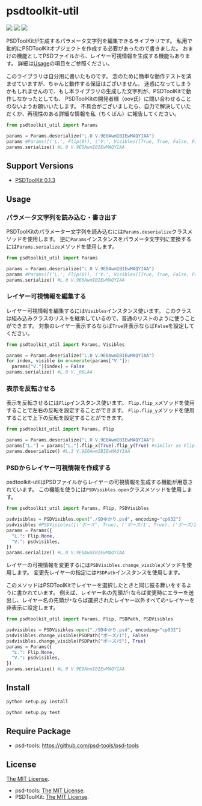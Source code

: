 
# psdtoolkit-util

![](https://img.shields.io/badge/version-0.1.0-gray)
![](https://img.shields.io/badge/python-3.10-blue)
![](https://img.shields.io/github/license/tikubonn/psdtoolkit-util)

PSDToolKitが生成するパラメータ文字列を編集できるライブラリです。
私用で動的にPSDToolKitオブジェクトを作成する必要があったので書きました。
おまけの機能としてPSDファイルから、レイヤー可視情報を生成する機能もあります。
詳細は[Usage](#Usage)の項目をご参照ください。

このライブラリは自分用に書いたものです。
念のために簡単な動作テストを済ませていますが、ちゃんと動作する保証はございません。
迷惑になってしまうかもしれませんので、もし本ライブラリの生成した文字列が、PSDToolKitで動作しなかったとしても、
PSDToolKitの開発者様（oov氏）に問い合わせることのないようお願いいたします。
不具合がございましたら、自力で解決していただくか、再現性のある詳細な情報を私（ちくぼん）に報告してください。

```py
from psdtoolkit_util import Params

params = Params.deserialize("L.0 V.9E0AwmIBIEwMAQYIAA")
params #Params([('L.', Flip(0)), ('V.', Visibles([True, True, False, False, False, False, True, False, False, True, True, False, False, False, True, False, False, False, False, False, False, False, False, True, False, False, True, False, False, False, False, False, False, True, False, False, True, True, False, False, False, False, False, False, True, True, False, False, False, False, False, False, False, False, False, True, False, False, False, False, False, True, True, False, False, False, False, False, True, False, False, False, False, False, False, False, False]))])
params.serialize() #L.0 V.9E0AwmIBIEwMAQYIAA
```

## Support Versions 

* [PSDToolKit 0.1.3](https://github.com/oov/aviutl_psdtoolkit/tree/d71bb83bc96025fa0e0bd43ca525b63a4ded1280) 

## Usage

### パラメータ文字列を読み込む・書き出す

PSDToolKitのパラメーター文字列を読み込むには`Params.deserialize`クラスメソッドを使用します。
逆に`Params`インスタンスをパラメータ文字列に変換するには`Params.serialize`メソッドを使用します。

```py
from psdtoolkit_util import Params

params = Params.deserialize("L.0 V.9E0AwmIBIEwMAQYIAA")
params #Params([('L.', Flip(0)), ('V.', Visibles([True, True, False, False, False, False, True, False, False, True, True, False, False, False, True, False, False, False, False, False, False, False, False, True, False, False, True, False, False, False, False, False, False, True, False, False, True, True, False, False, False, False, False, False, True, True, False, False, False, False, False, False, False, False, False, True, False, False, False, False, False, True, True, False, False, False, False, False, True, False, False, False, False, False, False, False, False]))])
params.serialize() #L.0 V.9E0AwmIBIEwMAQYIAA
```

### レイヤー可視情報を編集する

レイヤー可視情報を編集するには`Visibles`インスタンス使います。
このクラスは組み込みクラスのリストを継承しているので、普通のリストのように使うことができます。
対象のレイヤー表示するならば`True`非表示ならば`False`を設定してください。

```py
from psdtoolkit_util import Params, Visibles

params = Params.deserialize("L.0 V.9E0AwmIBIEwMAQYIAA")
for index, visible in enumerate(params["V."]):
  params["V."][index] = False
params.serialize() #L.0 V._00LAA
```

### 表示を反転させる

表示を反転させるには`Flip`インスタンス使います。
`Flip.flip_x`メソッドを使用することで左右の反転を設定することができます。
`Flip.flip_y`メソッドを使用することで上下の反転を設定することができます。

```py
from psdtoolkit_util import Params, Flip 

params = Params.deserialize("L.0 V.9E0AwmIBIEwMAQYIAA")
params["L."] = params["L."].flip_x(True).flip_y(True) #similar as Flip.X | Flip.y
params.deserialize() #L.3 V.9E0AwmIBIEwMAQYIAA
```

### PSDからレイヤー可視情報を作成する

psdtoolkit-utilはPSDファイルからレイヤーの可視情報を生成する機能が用意されています。
この機能を使うには`PSDVisibles.open`クラスメソッドを使用します。

```py
from psdtoolkit_util import Params, Flip, PSDVisibles

psdvisibles = PSDVisibles.open("./SDゆかり.psd", encoding="cp932")
psdvisibles #PSDVisibles([('ポーズ', True), ('ポーズ/1', True), ('ポーズ/2', False), ('ポーズ/3', False), ('ポーズ/4', False), ('ポーズ/5', False), ('他', True), ('他/影', False), ('他/照', False), ('口', True), ('口/他', True), ('口/他/べー', False), ('口/他/ぺろ', False), ('口/他/涎', False), ('口/開', True), ('口/開/ニヤ', False), ('口/開/悲', False), ('口/開/歯', False), ('口/開/。', False), ('口/開/○', False), ('口/開/∞', False), ('口/開/大▽', False), ('口/開/▽', False), ('口/開/ポーズ4用', True), ('口/開/ポーズ4用/○', False), ('口/開/ポーズ4用/大▽', False), ('口/閉', True), ('口/閉/膨', False), ('口/閉/ω', False), ('口/閉/く', False), ('口/閉/へ', False), ('口/閉/～', False), ('口/閉/⌒', False), ('口/閉/-', True), ('口/閉/、', False), ('口/閉/∪', False), ('眉', True), ('眉/- -', True), ('眉/^\u3000^', False), ('眉/^\u3000`', False), ('眉/`"´', False), ('眉/` ´', False), ('眉/´"`', False), ('眉/´ `', False), ('目', True), ('目/通常', True), ('目/ウィンク', False), ('目/逸', False), ('目/ジト目', False), ('目/白目', False), ('目/驚', False), ('目/点', False), ('目/涙目', False), ('目/泣2', False), ('目/泣1', False), ('目/閉', True), ('目/閉/＾＾', False), ('目/閉/´`', False), ('目/閉/`´', False), ('目/閉/--', False), ('目/閉/><', False), ('漫符', True), ('漫符/2', True), ('漫符/2/垂線', False), ('漫符/2/怒', False), ('漫符/2/涙', False), ('漫符/2/汗', False), ('漫符/2/絆創膏', False), ('漫符/1', True), ('漫符/1/Σ', False), ('漫符/1/電球', False), ('漫符/1/音符', False), ('漫符/1/キラキラ', False), ('漫符/1/ハート', False), ('漫符/1/焦', False), ('漫符/1/！', False), ('漫符/1/？', False)])
params = Params({
  "L.": Flip.None,
  "V.": psdvisibles, 
})
params.serialize() #L.0 V.9E0AwmIBIEwMAQYIAA
```

レイヤーの可視情報を変更するには`PSDVisibles.change_visible`メソッドを使用します。
変更先レイヤーの指定には`PSDPath`インスタンスを使用します。

このメソッドはPSDToolKitでレイヤーを選択したときと同じ振る舞いをするように書かれています。
例えば、レイヤー名の先頭が`!`ならば変更時にエラーを送出し、レイヤー名の先頭が`*`ならば選択されたレイヤー以外すべての`*`レイヤーを非表示に設定します。

```py
from psdtoolkit_util import Params, Flip, PSDPath, PSDVisibles

psdvisibles = PSDVisibles.open("./SDゆかり.psd", encoding="cp932")
psdvisibles.change_visible(PSDPath("ポーズ/1"), False)
psdvisibles.change_visible(PSDPath("ポーズ/5"), True)
params = Params({
  "L.": Flip.None,
  "V.": psdvisibles, 
})
params.serialize() #L.0 V.9E0AhmIBIEwMAQYIAA
```

## Install

```txt
python setup.py install
```

```txt
python setup.py test
```

## Require Package

* psd-tools: https://github.com/psd-tools/psd-tools

## License 

[The MIT License](./LICENSE).

* psd-tools: [The MIT License](./LICENSE_PSD_TOOLS).
* PSDToolKit: [The MIT License](./LICENSE_PSDTOOLKIT).
